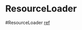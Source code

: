 # ResourceLoader
#ResourceLoader
[ref](https://docs.spring.io/spring-framework/docs/current/reference/html/core.html#resources-resourceloader)

